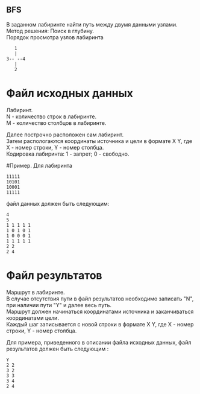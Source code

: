 ## BFS
В заданном лабиринте найти путь между двумя данными узлами. <br>
Метод решения: Поиск в глубину. <br>
Порядок просмотра узлов лабиринта 

       1 
       |
    3-- --4
       |
       2

# Файл исходных данных
Лабиринт. <br>
N - количество строк в лабиринте. <br>
M - количество столбцов в лабиринте. <br>

Далее построчно расположен сам лабиринт. <br>
Затем распологаются координаты источника и цели в формате X Y, где X - номер строки, Y - номер столбца. <br>
Кодировка лабиринта: 1 - запрет; 0 - свободно. <br>

#Пример. Для лабиринта

    11111
    10101 
    10001
    11111

файл данных должен быть следующим:

    4
    5
    1 1 1 1 1
    1 0 1 0 1
    1 0 0 0 1
    1 1 1 1 1
    2 2
    2 4
  
# Файл результатов
Маршрут в лабиринте. <br>
В случае отсутствия пути в файл результатов необходимо записать "N", при наличии пути "Y" и далее весь путь. <br>
Маршрут должен начинаться координатами источника и заканчиваться координатами цели. <br>
Каждый шаг записывается с новой строки в формате X Y, где X - номер строки, Y - номер столбца. <br>

Для примера, приведенного в описании файла исходных данных, файл результатов должен быть следующим :

    Y
    2 2
    3 2
    3 3
    3 4
    2 4
